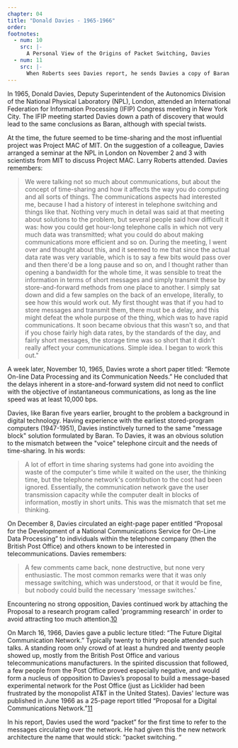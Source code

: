 ```yaml
---
chapter: 04
title: "Donald Davies - 1965-1966"
order: 
footnotes:
  - num: 10
    src: |-
      A Personal View of the Origins of Packet Switching, Davies
  - num: 11
    src: |- 
      When Roberts sees Davies report, he sends Davies a copy of Baran's internal RAND report of August 1964. Davies remembers feeling "fortunate not to have read Paul Baran's paper when it was published because I might have considered the concept as 'well-known' and done nothing more."
---
```


In 1965, Donald Davies, Deputy Superintendent of the Autonomics Division of the National Physical Laboratory (NPL), London, attended an International Federation for Information Processing (IFIP) Congress meeting in New York City. The IFIP meeting started Davies down a path of discovery that would lead to the same conclusions as Baran, although with special twists.

At the time, the future seemed to be time-sharing and the most influential project was Project MAC of MIT. On the suggestion of a colleague, Davies arranged a seminar at the NPL in London on November 2 and 3 with scientists from MIT to discuss Project MAC. Larry Roberts attended. Davies remembers:

>We were talking not so much about communications, but about the concept of time-sharing and how it affects the way you do computing and all sorts of things. The communications aspects had interested me, because I had a history of interest in telephone switching and things like that. Nothing very much in detail was said at that meeting about solutions to the problem, but several people said how difficult it was: how you could get hour-long telephone calls in which not very much data was transmitted; what you could do about making communications more efficient and so on. During the meeting, I went over and thought about this, and it seemed to me that since the actual data rate was very variable, which is to say a few bits would pass over and then there'd be a long pause and so on, and I thought rather than opening a bandwidth for the whole time, it was sensible to treat the information in terms of short messages and simply transmit these by store-and-forward methods from one place to another. I simply sat down and did a few samples on the back of an envelope, literally, to see how this would work out. My first thought was that if you had to store messages and transmit them, there must be a delay, and this might defeat the whole purpose of the thing, which was to have rapid communications. It soon became obvious that this wasn't so, and that if you chose fairly high data rates, by the standards of the day, and fairly short messages, the storage time was so short that it didn't really affect your communications. Simple idea. I began to work this out."

A week later, November 10, 1965, Davies wrote a short paper titled: “Remote On-line Data Processing and its Communication Needs.” He concluded that the delays inherent in a store-and-forward system did not need to conflict with the objective of instantaneous communications, as long as the line speed was at least 10,000 bps.

Davies, like Baran five years earlier, brought to the problem a background in digital technology. Having experience with the earliest stored-program computers (1947-1951), Davies instinctively turned to the same "message block" solution formulated by Baran. To Davies, it was an obvious solution to the mismatch between the "voice" telephone circuit and the needs of time-sharing. In his words:

>A lot of effort in time sharing systems had gone into avoiding the waste of the computer's time while it waited on the user, the thinking time, but the telephone network's contribution to the cost had been ignored. Essentially, the communication network gave the user transmission capacity while the computer dealt in blocks of information, mostly in short units. This was the mismatch that set me thinking.

On December 8, Davies circulated an eight-page paper entitled “Proposal for the Development of a National Communications Service for On-Line Data Processing” to individuals within the telephone company (then the British Post Office) and others known to be interested in telecommunications. Davies remembers:

>A few comments came back, none destructive, but none very enthusiastic. The most common remarks were that it was only message switching, which was understood, or that it would be fine, but nobody could build the necessary 'message switches.'

Encountering no strong opposition, Davies continued work by attaching the Proposal to a research program called 'programming research' in order to avoid attracting too much attention.<a name="fnloc10" href="#fn10">10</a>

On March 16, 1966, Davies gave a public lecture titled: “The Future Digital Communication Network.” Typically twenty to thirty people attended such talks. A standing room only crowd of at least a hundred and twenty people showed up, mostly from the British Post Office and various telecommunications manufacturers. In the spirited discussion that followed, a few people from the Post Office proved especially negative, and would form a nucleus of opposition to Davies’s proposal to build a message-based experimental network for the Post Office (just as Licklider had been frustrated by the monopolist AT&T in the United States). Davies' lecture was published in June 1966 as a 25-page report titled “Proposal for a Digital Communications Network.”<a name="fnloc11" href="#fn11">11</a>

In his report, Davies used the word “packet” for the first time to refer to the messages circulating over the network. He had given this the new network architecture the name that would stick: “packet switching. “

